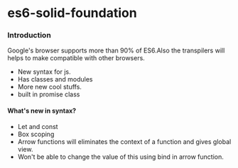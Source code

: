 # es6-solid-foundation

### Introduction
Google's browser supports more than 90% of ES6.Also the transpilers will helps to make compatible with other browsers.
 - New syntax for js.
 - Has classes and modules
 - More new cool stuffs.
 - built in promise class
 
#### What's new in syntax?
- Let and const
- Box scoping
- Arrow functions will eliminates the context of a function and gives global view.
- Won't be able to change the value of this using bind in arrow function.
